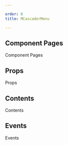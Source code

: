 ```yaml
---

order: 0
title: MCascaderMenu

---
```

 
## Component Pages
 
Component Pages
 
## Props
 
Props
 
## Contents
 
Contents
 
## Events
 
Events
 
